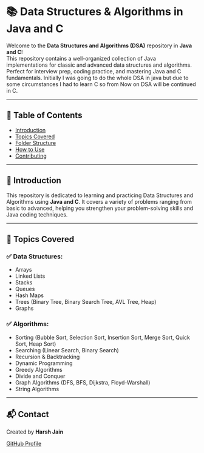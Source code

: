 # 📚 Data Structures & Algorithms in Java and C

Welcome to the **Data Structures and Algorithms (DSA)** repository in **Java and C**!  
This repository contains a well-organized collection of Java implementations for classic and advanced data structures and algorithms. Perfect for interview prep, coding practice, and mastering Java and C fundamentals. Initially I was going to do  the whole DSA in java but due to some circumstances I had to learn C so from Now on DSA will be continued in C.

---

## 📖 Table of Contents

- [Introduction](#introduction)
- [Topics Covered](#topics-covered)
- [Folder Structure](#folder-structure)
- [How to Use](#how-to-use)
- [Contributing](#contributing)

---

## 📌 Introduction

This repository is dedicated to learning and practicing Data Structures and Algorithms using **Java and C**. It covers a variety of problems ranging from basic to advanced, helping you strengthen your problem-solving skills and Java coding techniques.

---

## 📂 Topics Covered

### ✅ Data Structures:
- Arrays
- Linked Lists
- Stacks
- Queues
- Hash Maps
- Trees (Binary Tree, Binary Search Tree, AVL Tree, Heap)
- Graphs

### ✅ Algorithms:
- Sorting (Bubble Sort, Selection Sort, Insertion Sort, Merge Sort, Quick Sort, Heap Sort)
- Searching (Linear Search, Binary Search)
- Recursion & Backtracking
- Dynamic Programming
- Greedy Algorithms
- Divide and Conquer
- Graph Algorithms (DFS, BFS, Dijkstra, Floyd-Warshall)
- String Algorithms

---

  <h2>📬 Contact</h2>
  <p>Created by <strong>Harsh Jain</strong></p>
  <p><a href="https://github.com/jainharsh524">GitHub Profile</a></p>

